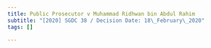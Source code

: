 ```yaml
---
title: Public Prosecutor v Muhammad Ridhwan bin Abdul Rahim
subtitle: "[2020] SGDC 38 / Decision Date: 18\_February\_2020"
tags: []

---
```

